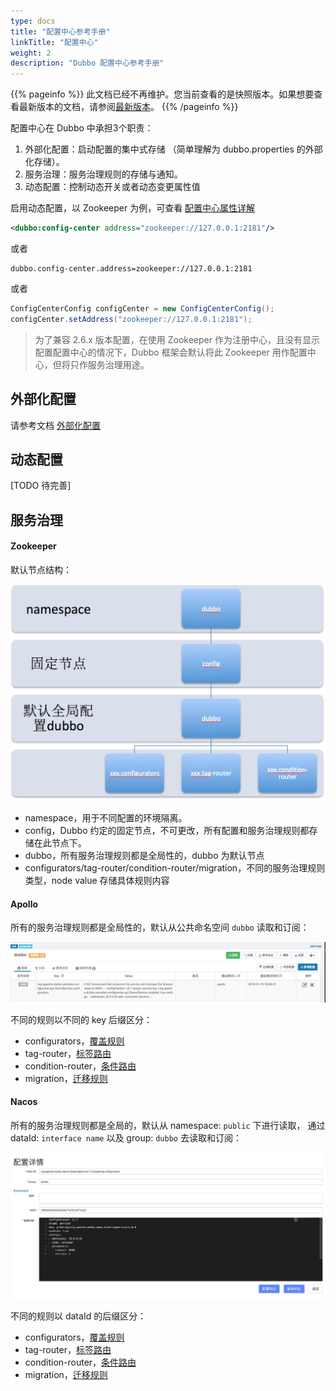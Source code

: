 ```yaml
---
type: docs
title: "配置中心参考手册"
linkTitle: "配置中心"
weight: 2
description: "Dubbo 配置中心参考手册"
---
```


{{% pageinfo %}} 此文档已经不再维护。您当前查看的是快照版本。如果想要查看最新版本的文档，请参阅[最新版本](/zh/docs3-v2/java-sdk/reference-manual/config-center/)。
{{% /pageinfo %}}

配置中心在 Dubbo 中承担3个职责：

1. 外部化配置：启动配置的集中式存储 （简单理解为 dubbo.properties 的外部化存储）。
2. 服务治理：服务治理规则的存储与通知。
3. 动态配置：控制动态开关或者动态变更属性值

启用动态配置，以 Zookeeper 为例，可查看 [配置中心属性详解](../../references/xml/dubbo-config-center)

```xml
<dubbo:config-center address="zookeeper://127.0.0.1:2181"/>
```

或者

```properties
dubbo.config-center.address=zookeeper://127.0.0.1:2181
```

或者

```java
ConfigCenterConfig configCenter = new ConfigCenterConfig();
configCenter.setAddress("zookeeper://127.0.0.1:2181");
```

> 为了兼容 2.6.x 版本配置，在使用 Zookeeper 作为注册中心，且没有显示配置配置中心的情况下，Dubbo 框架会默认将此 Zookeeper 用作配置中心，但将只作服务治理用途。

## 外部化配置
请参考文档 [外部化配置](../configuration/external-config)

## 动态配置
[TODO 待完善]

## 服务治理

#### Zookeeper

默认节点结构：

![zk-configcenter-governance](/imgs/user/zk-configcenter-governance.jpg)

- namespace，用于不同配置的环境隔离。
- config，Dubbo 约定的固定节点，不可更改，所有配置和服务治理规则都存储在此节点下。
- dubbo，所有服务治理规则都是全局性的，dubbo 为默认节点
- configurators/tag-router/condition-router/migration，不同的服务治理规则类型，node value 存储具体规则内容

#### Apollo

所有的服务治理规则都是全局性的，默认从公共命名空间 `dubbo` 读取和订阅：

![apollo-configcenter-governance.jpg](/imgs/user/apollo-configcenter-governance.jpg)

不同的规则以不同的 key 后缀区分：

- configurators，[覆盖规则](/zh/docsv2.7/user/examples/config-rule/)
- tag-router，[标签路由](/zh/docsv2.7/user/examples/routing-rule/)
- condition-router，[条件路由](/zh/docsv2.7/user/examples/routing-rule/#条件路由)
- migration，[迁移规则](../../migration/migration-service-discovery)

#### Nacos

所有的服务治理规则都是全局的，默认从 namespace: `public` 下进行读取， 通过 dataId: `interface name` 以及 group: `dubbo` 去读取和订阅：

![nacos-configcenter-governance.jpg](/imgs/user/nacos-configcenter-governance.png)

不同的规则以 dataId 的后缀区分：

- configurators，[覆盖规则](/zh/docsv2.7/user/examples/config-rule/)
- tag-router，[标签路由](/zh/docsv2.7/user/examples/routing-rule/)
- condition-router，[条件路由](/zh/docsv2.7/user/examples/routing-rule/#条件路由)
- migration，[迁移规则](../../migration/migration-service-discovery)

